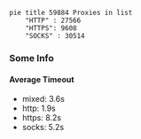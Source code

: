 
```mermaid
pie title 59884 Proxies in list
    "HTTP" : 27566
    "HTTPS": 9608
    "SOCKS" : 30514
```

### Some Info
#### Average Timeout

- mixed: 3.6s
- http: 1.9s
- https: 8.2s
- socks: 5.2s